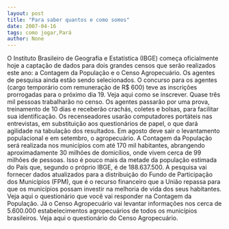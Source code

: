 ```yaml
---
layout: post
title: "Para saber quantos e como somos"
date: 2007-04-16
tags: como jogar,Pará
author: None
---
```

O&nbsp;Instituto Brasileiro de Geografia e Estatística (IBGE)&nbsp;começa oficialmente hoje a&nbsp;captação de dados para dois grandes censos que serão realizados este ano: a Contagem da População e o Censo Agropecuário.
Os agentes de pesquisa ainda estão&nbsp;sendo selecionados. O concurso para os agentes (cargo temporário&nbsp;com remuneração de R$ 600) teve as inscrições prorrogadas para o próximo dia 19. Veja aqui como se inscrever.
Quase três mil pessoas trabalharão no censo. Os agentes passarão por uma prova, treinamento de 10 dias e receberão crachás, coletes e bolsas, para facilitar sua identificação.
Os&nbsp;recenseadores usarão computadores portáteis nas entrevistas, em substituição aos questionários de papel, o que dará agilidade na tabulação dos resultados. Em agosto deve sair o levantamento populacional e em setembro, o agropecuário.
A Contagem da População será realizada nos municípios com até 170 mil habitantes, abrangendo aproximadamente 30 milhões de domicílios, onde vivem cerca de 99 milhões de pessoas. Isso é pouco mais da metade da população estimada do País que, segundo o próprio IBGE, é de 188.637.500.
A pesquisa vai fornecer dados atualizados para a distribuição do Fundo de Participação dos Municípios (FPM), que é o recurso financeiro que a União repassa para que os municípios possam investir na melhoria de vida dos seus habitantes. 
Veja aqui o questionário que você vai responder na Contagem da População.
Já o&nbsp;Censo Agropecuário vai levantar informações nos cerca de 5.600.000 estabelecimentos agropecuários de todos os municípios brasileiros. 
Veja aqui o questionário do Censo Agropecuário. 